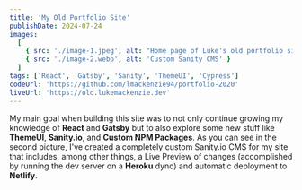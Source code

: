 ```yaml
---
title: 'My Old Portfolio Site'
publishDate: 2024-07-24
images:
  [
    { src: './image-1.jpeg', alt: "Home page of Luke's old portfolio site" },
    { src: './image-2.webp', alt: 'Custom Sanity CMS' }
  ]
tags: ['React', 'Gatsby', 'Sanity', 'ThemeUI', 'Cypress']
codeUrl: 'https://github.com/lmackenzie94/portfolio-2020'
liveUrl: 'https://old.lukemackenzie.dev'
---
```


My main goal when building this site was to not only continue growing my knowledge of **React** and **Gatsby** but to also explore some new stuff like **ThemeUI**, **Sanity.io**, and **Custom NPM Packages**. As you can see in the second picture, I've created a completely custom Sanity.io CMS for my site that includes, among other things, a Live Preview of changes (accomplished by running the dev server on a **Heroku** dyno) and automatic deployment to **Netlify**.
